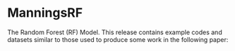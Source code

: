 # ManningsRF
The Random Forest (RF) Model. This release contains example codes and datasets similar to those used to produce some work in the following paper:
